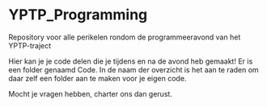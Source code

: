 # YPTP_Programming
Repository voor alle perikelen rondom de programmeeravond van het YPTP-traject

Hier kan je je code delen die je tijdens en na de avond heb gemaakt!
Er is een folder genaamd Code. In de naam der overzicht is het aan te raden om daar zelf een folder aan te maken voor je eigen code.

Mocht je vragen hebben, charter ons dan gerust.
